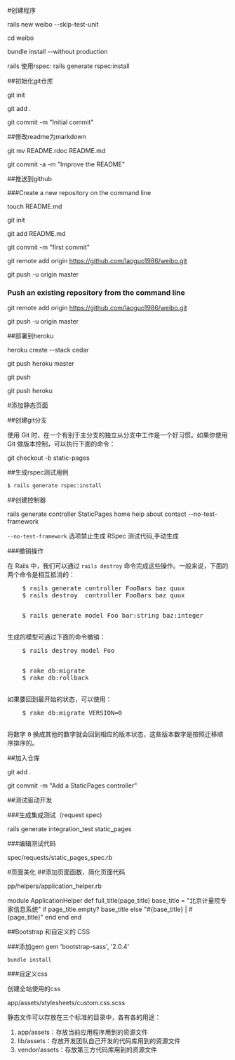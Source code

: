#创建程序

rails new weibo --skip-test-unit

cd weibo

bundle install --without production

rails 使用rspec: rails generate rspec:install

##初始化git仓库

git init

git add .

git commit -m "Initial commit"

##修改readme为markdown

git mv README.rdoc README.md

git commit -a -m "Improve the README"

##推送到github

###Create a new repository on the command line

touch README.md

git init

git add README.md

git commit -m "first commit"

git remote add origin https://github.com/laoguo1986/weibo.git

git push -u origin master

### Push an existing repository from the command line

git remote add origin https://github.com/laoguo1986/weibo.git

git push -u origin master

##部署到heroku

heroku create --stack cedar

git push heroku master

git push

git push heroku

#添加静态页面

##创建git分支

使用 Git 时，在一个有别于主分支的独立从分支中工作是一个好习惯。如果你使用 Git 做版本控制，可以执行下面的命令：

git checkout -b static-pages

##生成rspec测试用例

```sh
$ rails generate rspec:install
```
##创建控制器

rails generate controller StaticPages home help about contact --no-test-framework

`--no-test-framework` 选项禁止生成 RSpec 测试代码,手动生成

###撤销操作

<p>在 Rails 中，我们可以通过 <code>rails destroy</code> 命令完成这些操作。一般来说，下面的两个命令是相互抵消的：</p>
  <pre>
    $ rails generate controller FooBars baz quux
    $ rails destroy  controller FooBars baz quux
  </pre>
  <pre>
    $ rails generate model Foo bar:string baz:integer
  </pre>
  <p>生成的模型可通过下面的命令撤销：</p>
  <pre>
    $ rails destroy model Foo
  </pre>
  
  <pre>
    $ rake db:migrate
    $ rake db:rollback
  </pre>
  <p>如果要回到最开始的状态，可以使用：</p>
  <pre>
    $ rake db:migrate VERSION=0
  </pre>
  <p>将数字 <tt>0</tt> 换成其他的数字就会回到相应的版本状态，这些版本数字是按照迁移顺序排序的。</p>

##加入仓库

git add .

git commit -m "Add a StaticPages controller"

##测试驱动开发

###生成集成测试（request spec)

rails generate integration_test static_pages

###编辑测试代码

spec/requests/static_pages_spec.rb

#页面美化
##添加页面函数，简化页面代码


pp/helpers/application_helper.rb


module ApplicationHelper
  def full_title(page_title)
    base_title = "北京计量院专家信息系统"
		    if page_title.empty?
				      base_title
				else
		       "#{base_title} | #{page_title}"
			  end
     end
  end

##Bootstrap 和自定义的 CSS

###添加gem
	gem 'bootstrap-sass', '2.0.4'

	bundle install

###自定义css

创建全站使用的css

app/assets/stylesheets/custom.css.scss

静态文件可以存放在三个标准的目录中，各有各的用途：
1. app/assets：存放当前应用程序用到的资源文件
2. lib/assets：存放开发团队自己开发的代码库用到的资源文件
3. vendor/assets：存放第三方代码库用到的资源文件


